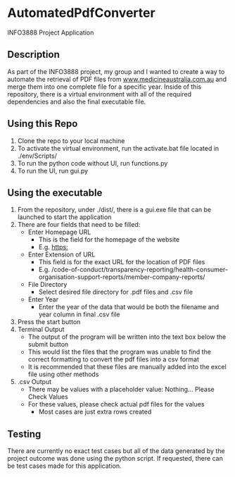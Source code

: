 # AutomatedPdfConverter
INFO3888 Project Application

## Description
As part of the INFO3888 project, my group and I wanted to create a way to automate the retrieval of PDF files from www.medicineaustralia.com.au and merge them into one complete file for a specific year. Inside of this repository, there is a virtual environment with all of the required dependencies and also the final executable file.

## Using this Repo
1. Clone the repo to your local machine
2. To activate the virtual environment, run the activate.bat file located in ./env/Scripts/
3. To run the python code without UI, run functions.py
4. To run the UI, run gui.py

## Using the executable
1. From the repository, under ./dist/, there is a gui.exe file that can be launched to start the application
2. There are four fields that need to be filled:
   - Enter Homepage URL
     - This is the field for the homepage of the website
     - E.g. [https:](https://www.medicinesaustralia.com.au)
   - Enter Extension of URL
     - This field is for the exact URL for the location of PDF files
     - E.g. /code-of-conduct/transparency-reporting/health-consumer-organisation-support-reports/member-company-reports/
   - File Directory
     - Select desired file directory for .pdf files and .csv file
   - Enter Year
     - Enter the year of the data that would be both the filename and year column in final .csv file
3. Press the start button
4. Terminal Output
   - The output of the program will be written into the text box below the submit button
   - This would list the files that the program was unable to find the correct formatting to convert the pdf files into a csv format
   - It is recommended that these files are manually added into the excel file using other methods
5. .csv Output
   - There may be values with a placeholder value: Nothing... Please Check Values
   - For these values, please check actual pdf files for the values
     - Most cases are just extra rows created

## Testing
There are currently no exact test cases but all of the data generated by the project outcome was done using the python script. If requested, there can be test cases made for this application.